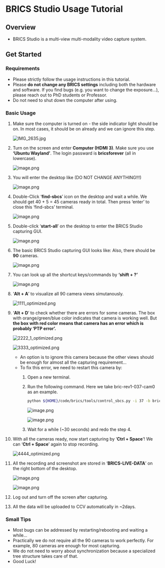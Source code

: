 # BRICS Studio Usage Tutorial

## Overview

- BRICS Studio is a multi-view multi-modality video capture system.

## Get Started

### Requirements

- Please strictly follow the usage instructions in this tutorial.
- Please **do not change any BRICS settings** including both the hardware and software. If you find bugs (e.g. you want to change the exposure…), please reach out to PhD students or Professor.
- Do not need to shut down the computer after using.

### Basic Usage

1. Make sure the computer is turned on - the side indicator light should be on. In most cases, it should be on already and we can ignore this step.
    
    ![IMG_2635.jpg](imgs/IMG_2635.jpg)
    
2. Turn on the screen and enter **Computer (HDMI 3)**. Make sure you use **‘Ubuntu Wayland’**. The login passward is **bricsforever** (all in lowercase).
    
    ![image.png](imgs/image.png)
    
3. You will enter the desktop like (DO NOT CHANGE ANYTHING!!!)
    
    ![image.png](imgs/image%201.png)
    
4. Double-Click ‘**find-sbcs**’ icon on the desktop and wait a while. We should get 40 + 5 = 45 cameras ready in total. Then press ‘enter’ to close this ‘find-sbcs’ terminal.
    
    ![image.png](imgs/image%202.png)
    
5. Double-click ‘**start-all**’ on the desktop to enter the BRICS Studio capturing GUI.
    
    ![image.png](imgs/image%203.png)
    
6. The basic BRICS Studio capturing GUI looks like:
Also, there should be **90** cameras.
    
    ![image.png](imgs/image%204.png)
    
7. You can look up all the shortcut keys/commands by **‘shift + ?’**
    
    ![image.png](imgs/image%205.png)
    
8. ‘**Alt + A**’ to visualize all 90 camera views simutanously.
    
    ![1111_optimized.png](imgs/1111_optimized.png)
    
9. ‘**Alt + D**’ to check whether there are errors for some cameras. The box with orange/green/blue color indicates that camera is working well. But **the box with red color means that camera has an error which is probably ‘PTP error’.**
    
    ![2222_1_optimized.png](imgs/2222_1_optimized.png)
    
    ![3333_optimized.png](imgs/3333_optimized.png)
    
    - An option is to ignore this camera because the other views should be enough for almost all the capturing requirement…
    - To fix this error, we need to restart this camera by:
        1. Open a new terminal.
        2. Run the following command. Here we take bric-rev1-037-cam0 as an example.
            
            ```bash
            python ${HOME}/code/brics/tools/control_sbcs.py -i 37 -b bric-rev1 -u rev1 -p rev1 --restart
            ```
            
            ![image.png](imgs/image%206.png)
            
            ![image.png](imgs/image%207.png)
            
        3. Wait for a while (~30 seconds) and redo the step 4.
10. With all the cameras ready, now start capturing by ‘**Ctrl + Space**’! We can ‘**Ctrl + Space**’ again to stop recording.
    
    ![4444_optimized.png](imgs/4444_optimized.png)
    
11. All the recording and screenshot are stored in ‘**BRICS-LIVE-DATA**’ on the right bottom of the desktop.
    
    ![image.png](imgs/image%208.png)
    
    ![image.png](imgs/image%209.png)
    
12. Log out and turn off the screen after capturing.
13. All the data will be uploaded to CCV automatically in ~2days.

### Small Tips

- Most bugs can be addressed by restarting/rebooting and waiting a while…
- Practically we do not require all the 90 cameras to work perfectly. For example, 80 cameras are enough for most capturing.
- We do not need to worry about synchronization because a specialized tree structure takes care of that.
- Good Luck!